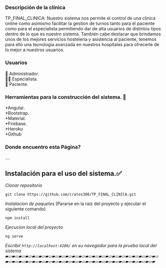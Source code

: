 ### Descripción de la clínica 
TP_FINAL_CLINICA: Nuestro sistema nos permite el control de una clinica online como asimismo  facilitar la gestion de turnos tanto para el paciente como para el especialista permitiendo dar de alta usuarios de distintos tipos dentro de lo que es nuestro sistema. También cabe destacar que brindamos unos de los mejores servicios hosteleria y asistencia al paciente, tenemos para ello una tecnologia avanzada en nuestros hospitales para ofrecerle de lo mejor a nuestros usuarios.
### Usuarios 
🤵 Administrador. <br> 
👨‍⚕️ Especialista.<br>
🧍 Paciente.

### Herramientas para la construcción del sistema. 🔨 
*Angular.<br>
*Bootstrap.<br>
*Material.<br>
*Firebase.<br>
*Heroku<br>
*Github<br>

### Donde encuentro esta Página?
....



## Instalación para el uso del sistema.✅

_Clonar repositorio_
```
git clone https://github.com/cratos300/TP_FINAL_CLINICA.git
```
_Instalacion de paquetes_ (Pararse en la raíz del proyecto y ejecutar el siguiente comando)

```
npm install
```

_Ejecucion local del proyecto_

```
ng serve
```

_Escribir  `http://localhost:4200/` en su navegador para la prueba local del sistema_
▰▱▰▱▰▱▰▱▰▱▰▱▰▱▰▱▰▱▰▱▰▱▰▱▰▱▰▱▰▱▰▱▰▱▰▱▰▱▰▱▰▱▰▱▰▱▰▱▰▱▰▱▰▱▰▱▰▱▰▱▰▱▰▱▰▱▰▱▰▱▰▱▰▱▰▱▰▱▰▱▰▱▰▱▰▱▰▱▰▱▰

